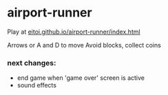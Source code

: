 # airport-runner
Play at [eitoi.github.io/airport-runner/index.html](https://eitoi.github.io/airport-runner/index.html)

Arrows or A and D to move
Avoid blocks, collect coins

### next changes:
 - end game when 'game over' screen is active
 - sound effects
